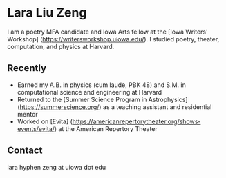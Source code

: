 # Lara Liu Zeng

I am a poetry MFA candidate and Iowa Arts fellow at the [Iowa Writers' Workshop] (https://writersworkshop.uiowa.edu/). I studied poetry, theater, computation, and physics at Harvard. 

## Recently

- Earned my A.B. in physics (cum laude, PBK 48) and S.M. in computational science and engineering at Harvard
- Returned to the [Summer Science Program in Astrophysics] (https://summerscience.org/) as a teaching assistant and residential mentor 
- Worked on [Evita] (https://americanrepertorytheater.org/shows-events/evita/) at the American Repertory Theater

## Contact

lara hyphen zeng at uiowa dot edu

